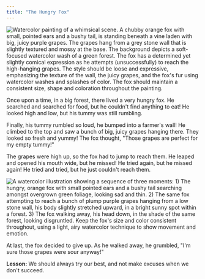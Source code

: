 ```yaml
---
title: "The Hungry Fox"
---
```


![Watercolor painting of a whimsical scene. A chubby orange fox with small, pointed ears and a bushy tail, is standing beneath a vine laden with big, juicy purple grapes. The grapes hang from a grey stone wall that is slightly textured and mossy at the base.  The background depicts a soft-focused watercolor wash of a green forest. The fox has a determined yet slightly comical expression as he attempts (unsuccessfully) to reach the high-hanging grapes. The style should be loose and expressive, emphasizing the texture of the wall, the juicy grapes, and the fox's fur using watercolor washes and splashes of color. The fox should maintain a consistent size, shape and coloration throughout the painting.](/images/image_the-hungry-fox2.png)



Once upon a time, in a big forest, there lived a very hungry fox.  He searched and searched for food, but he couldn't find anything to eat! He looked high and low, but his tummy was still rumbling. 

Finally, his tummy rumbled so loud, he bumped into a farmer's wall!  He climbed to the top and saw a bunch of big, juicy grapes hanging there.  They looked so fresh and yummy! The fox thought, "Those grapes are perfect for my empty tummy!" 

The grapes were high up, so the fox had to jump to reach them. He leaped and opened his mouth wide, but he missed! He tried again, but he missed again!  He tried and tried, but he just couldn't reach them. 

![A watercolor illustration showing a sequence of three moments: 1) The hungry, orange fox with small pointed ears and a bushy tail searching amongst overgrown green foliage, looking sad and thin. 2) The same fox attempting to reach a bunch of plump purple grapes hanging from a low stone wall, his body slightly stretched upward,  in a bright sunny spot within a forest. 3) The fox walking away, his head down, in the shade of the same forest, looking disgruntled. Keep the fox's size and color consistent throughout, using a light, airy watercolor technique to show movement and emotion.](/images/image_the-hungry-fox1.png)

At last, the fox decided to give up.  As he walked away, he grumbled, "I'm sure those grapes were sour anyway!" 


**Lesson:** We should always try our best, and not make excuses when we don't succeed.
